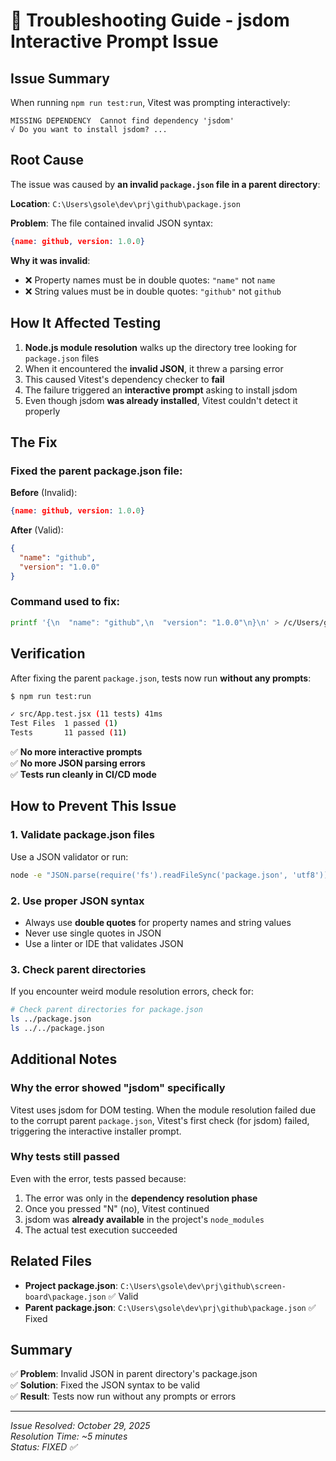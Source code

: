 # 🔧 Troubleshooting Guide - jsdom Interactive Prompt Issue

## Issue Summary

When running `npm run test:run`, Vitest was prompting interactively:

```
MISSING DEPENDENCY  Cannot find dependency 'jsdom'
√ Do you want to install jsdom? ... 
```

## Root Cause

The issue was caused by **an invalid `package.json` file in a parent directory**:

**Location**: `C:\Users\gsole\dev\prj\github\package.json`

**Problem**: The file contained invalid JSON syntax:
```json
{name: github, version: 1.0.0}
```

**Why it was invalid**:
- ❌ Property names must be in double quotes: `"name"` not `name`
- ❌ String values must be in double quotes: `"github"` not `github`

## How It Affected Testing

1. **Node.js module resolution** walks up the directory tree looking for `package.json` files
2. When it encountered the **invalid JSON**, it threw a parsing error
3. This caused Vitest's dependency checker to **fail**
4. The failure triggered an **interactive prompt** asking to install jsdom
5. Even though jsdom **was already installed**, Vitest couldn't detect it properly

## The Fix

### Fixed the parent package.json file:

**Before** (Invalid):
```json
{name: github, version: 1.0.0}
```

**After** (Valid):
```json
{
  "name": "github",
  "version": "1.0.0"
}
```

### Command used to fix:
```bash
printf '{\n  "name": "github",\n  "version": "1.0.0"\n}\n' > /c/Users/gsole/dev/prj/github/package.json
```

## Verification

After fixing the parent `package.json`, tests now run **without any prompts**:

```bash
$ npm run test:run

✓ src/App.test.jsx (11 tests) 41ms
Test Files  1 passed (1)
Tests       11 passed (11)
```

✅ **No more interactive prompts**  
✅ **No more JSON parsing errors**  
✅ **Tests run cleanly in CI/CD mode**

## How to Prevent This Issue

### 1. Validate package.json files
Use a JSON validator or run:
```bash
node -e "JSON.parse(require('fs').readFileSync('package.json', 'utf8'))"
```

### 2. Use proper JSON syntax
- Always use **double quotes** for property names and string values
- Never use single quotes in JSON
- Use a linter or IDE that validates JSON

### 3. Check parent directories
If you encounter weird module resolution errors, check for:
```bash
# Check parent directories for package.json
ls ../package.json
ls ../../package.json
```

## Additional Notes

### Why the error showed "jsdom" specifically

Vitest uses jsdom for DOM testing. When the module resolution failed due to the corrupt parent `package.json`, Vitest's first check (for jsdom) failed, triggering the interactive installer prompt.

### Why tests still passed

Even with the error, tests passed because:
1. The error was only in the **dependency resolution phase**
2. Once you pressed "N" (no), Vitest continued
3. jsdom was **already available** in the project's `node_modules`
4. The actual test execution succeeded

## Related Files

- **Project package.json**: `C:\Users\gsole\dev\prj\github\screen-board\package.json` ✅ Valid
- **Parent package.json**: `C:\Users\gsole\dev\prj\github\package.json` ✅ Fixed

## Summary

✅ **Problem**: Invalid JSON in parent directory's package.json  
✅ **Solution**: Fixed the JSON syntax to be valid  
✅ **Result**: Tests now run without any prompts or errors  

---

*Issue Resolved: October 29, 2025*  
*Resolution Time: ~5 minutes*  
*Status: FIXED ✅*

